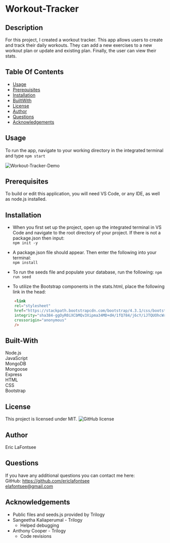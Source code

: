 # Workout-Tracker

## Description
For this project, I created a workout tracker. This app allows users to create and track their daily workouts. They can add a new exercises to a new workout plan or update and existing plan. Finally, the user can view their stats.

## Table Of Contents
* [Usage](#Usage)
* [Prerequisites](#Prerequisites)
* [Installation](#Installation)
* [BuiltWith](#Built-With)
* [License](#License)
* [Author](#Author)
* [Questions](#Questions)
* [Acknowledgements](#Acknowledgements )

## Usage
To run the app, navigate to your working directory in the integrated terminal and type ```npm start```


![Workout-Tracker-Demo](Workout-Tracker-Demo.gif)

## Prerequisites
To build or edit this application, you will need VS Code, or any IDE, as well as node.js installed.

## Installation
* When you first set up the project, open up the integrated terminal in VS Code and navigate to the root directory of your project. If there is not a package.json then input:  
```npm init -y```

* A package.json file should appear. Then enter the following into your terminal:  
```npm install ```
 
* To run the seeds file and populate your database, run the following:
```npm run seed ```

* To utilize the Bootstrap components in the stats.html, place the following link in the head:
```html
    <link
    rel="stylesheet"
    href="https://stackpath.bootstrapcdn.com/bootstrap/4.3.1/css/bootstrap.min.css"
    integrity="sha384-ggOyR0iXCbMQv3Xipma34MD+dH/1fQ784/j6cY/iJTQUOhcWr7x9JvoRxT2MZw1T"
    crossorigin="anonymous"
    />
  ```  



## Built-With
Node.js  
JavaScript  
MongoDB  
Mongoose  
Express  
HTML  
CSS  
Bootstrap

## License 
This project is licensed under MIT. 
![GitHub license](https://img.shields.io/badge/license-MIT-blue.svg)

## Author
Eric LaFontsee 

## Questions
If you have any additional questions you can contact me here:  
GitHub: https://github.com/ericlafontsee   
elafontsee@gmail.com

## Acknowledgements 
* Public files and seeds.js provided by Trilogy  
* Sangeetha Kaliaperumal - Trilogy  
    * Helped debugging 
* Anthony Cooper - Trilogy  
    * Code revisions  
 







